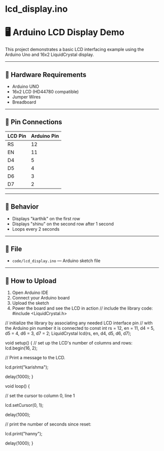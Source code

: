 # lcd_display.ino
# 🖥️ Arduino LCD Display Demo

This project demonstrates a basic LCD interfacing example using the Arduino Uno and 16x2 LiquidCrystal display.

---

## 🔧 Hardware Requirements

- Arduino UNO
- 16x2 LCD (HD44780 compatible)
- Jumper Wires
- Breadboard

---

## 🔌 Pin Connections

| LCD Pin | Arduino Pin |
|---------|-------------|
| RS      | 12          |
| EN      | 11          |
| D4      | 5           |
| D5      | 4           |
| D6      | 3           |
| D7      | 2           |

---

## 🧪 Behavior

- Displays "karthik" on the first row
- Displays "shinu" on the second row after 1 second
- Loops every 2 seconds

---

## 📁 File

- `code/lcd_display.ino` — Arduino sketch file

---

## 🔄 How to Upload

1. Open Arduino IDE
2. Connect your Arduino board
3. Upload the sketch
4. Power the board and see the LCD in action
// include the library code:
#include <LiquidCrystal.h>

// initialize the library by associating any needed LCD interface pin
// with the Arduino pin number it is connected to
const int rs = 12, en = 11, d4 = 5, d5 = 4, d6 = 3, d7 = 2;
LiquidCrystal lcd(rs, en, d4, d5, d6, d7);

void setup() {
  // set up the LCD's number of columns and rows:
  lcd.begin(16, 2);
  
  // Print a message to the LCD.
  
  lcd.print("karishma");
  
  delay(1000);
}

void loop() {

  // set the cursor to column 0, line 1
  
  lcd.setCursor(0, 1);
  
  delay(1000);
  
  // print the number of seconds since reset:
  
  lcd.print("hanny");
  
  delay(1000);
}


